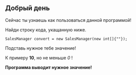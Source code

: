 ## Добрый день

Сейчас ты узнаешь как пользоваться данной программой!

Найди строку кода, укащанную ниже.

```SalesManager convert = new SalesManager(new int[]{""});```

Подставь нужное тебе значение!

К примеру **10**, но не меньше *0* !

**Программа выводит нужное значение!**